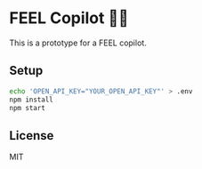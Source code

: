 # FEEL Copilot 👨‍✈️

This is a prototype for a FEEL copilot.

## Setup

```bash
echo 'OPEN_API_KEY="YOUR_OPEN_API_KEY"' > .env
npm install
npm start
```

## License

MIT